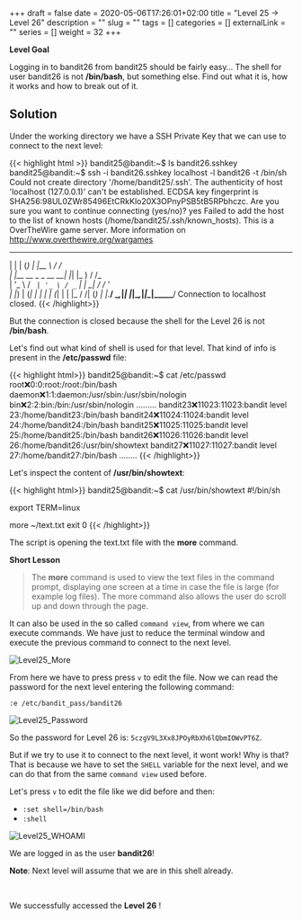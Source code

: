 +++
draft = false
date = 2020-05-06T17:26:01+02:00
title = "Level 25 -> Level 26"
description = ""
slug = ""
tags = []
categories = []
externalLink = ""
series = []
weight = 32
+++

**Level Goal**

Logging in to bandit26 from bandit25 should be fairly easy… The shell for user bandit26 is not **/bin/bash**, but something else. Find out what it is, how it works and how to break out of it.

## Solution ##

Under the working directory we have a SSH Private Key that we can use to connect to the next level:

{{< highlight html >}}
bandit25@bandit:~$ ls
bandit26.sshkey
bandit25@bandit:~$ ssh -i bandit26.sshkey localhost -l bandit26 -t /bin/sh
Could not create directory '/home/bandit25/.ssh'.
The authenticity of host 'localhost (127.0.0.1)' can't be established.
ECDSA key fingerprint is SHA256:98UL0ZWr85496EtCRkKlo20X3OPnyPSB5tB5RPbhczc.
Are you sure you want to continue connecting (yes/no)? yes
Failed to add the host to the list of known hosts (/home/bandit25/.ssh/known_hosts).
This is a OverTheWire game server. More information on http://www.overthewire.org/wargames

  _                     _ _ _   ___   __  
 | |                   | (_) | |__ \ / /  
 | |__   __ _ _ __   __| |_| |_   ) / /_  
 | '_ \ / _` | '_ \ / _` | | __| / / '_ \
 | |_) | (_| | | | | (_| | | |_ / /| (_) |
 |_.__/ \__,_|_| |_|\__,_|_|\__|____\___/
Connection to localhost closed.
{{< /highlight>}}

But the connection is closed because the shell for the Level 26 is not **/bin/bash**.

Let's find out what kind of shell is used for that level. That kind of info is present in the **/etc/passwd** file:

{{< highlight html>}}
bandit25@bandit:~$ cat /etc/passwd
root:x:0:0:root:/root:/bin/bash
daemon:x:1:1:daemon:/usr/sbin:/usr/sbin/nologin
bin:x:2:2:bin:/bin:/usr/sbin/nologin
.........
bandit23:x:11023:11023:bandit level 23:/home/bandit23:/bin/bash
bandit24:x:11024:11024:bandit level 24:/home/bandit24:/bin/bash
bandit25:x:11025:11025:bandit level 25:/home/bandit25:/bin/bash
bandit26:x:11026:11026:bandit level 26:/home/bandit26:/usr/bin/showtext
bandit27:x:11027:11027:bandit level 27:/home/bandit27:/bin/bash
........
{{< /highlight>}}

Let's inspect the content of **/usr/bin/showtext**:

{{< highlight html>}}
bandit25@bandit:~$ cat /usr/bin/showtext
#!/bin/sh

export TERM=linux

more ~/text.txt
exit 0
{{< /highlight>}}

The script is opening the text.txt file with the **more** command.

**Short Lesson**

> The **more** command is used to view the text files in the command prompt, displaying one screen at a time in case the file is large (for example log files). The more command also allows the user do scroll up and down through the page.

It can also be used in the so called `command view`, from where we can execute commands. We have just to reduce the terminal window and execute the previous command to connect to the next level.

![Level25_More](/images/bandit/Level25_More.png)

From here we have to press press `v` to edit the file. Now we can read the password for the next level entering the following command:

`:e /etc/bandit_pass/bandit26`

![Level25_Password](/images/bandit/Level25_Password.png)

So the password for Level 26 is: `5czgV9L3Xx8JPOyRbXh6lQbmIOWvPT6Z`.

But if we try to use it to connect to the next level, it wont work! Why is that?
That is because we have to set the `SHELL` variable for the next level, and we can do that from the same `command view` used before.

Let's press `v` to edit the file like we did before and then:

- `:set shell=/bin/bash`
- `:shell`

![Level25_WHOAMI](/images/bandit/Level25_WHOAMI.png)

We are logged in as the user **bandit26**!

**Note**: Next level will assume that we are in this shell already. 

&nbsp;

We successfully accessed the **Level 26** !
